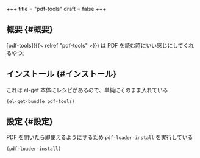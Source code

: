 +++
title = "pdf-tools"
draft = false
+++

## 概要 {#概要}

[pdf-tools]({{< relref "pdf-tools" >}}) は PDF を読む時にいい感じにしてくれるやつ。


## インストール {#インストール}

これは el-get 本体にレシピがあるので、単純にそのまま入れている

```emacs-lisp
(el-get-bundle pdf-tools)
```


## 設定 {#設定}

PDF を開いたら即使えるようにするため `pdf-loader-install` を実行している

```emacs-lisp
(pdf-loader-install)
```
